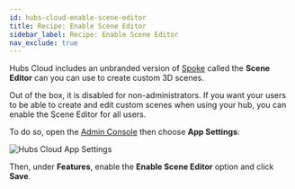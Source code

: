 ```yaml
---
id: hubs-cloud-enable-scene-editor
title: Recipe: Enable Scene Editor
sidebar_label: Recipe: Enable Scene Editor
nav_exclude: true
---
```


Hubs Cloud includes an unbranded version of [Spoke](http://hubs.local:3000/docs/spoke-creating-projects.html) called the **Scene Editor** can you can use to create custom 3D scenes.

Out of the box, it is disabled for non-administrators. If you want your users to be able to create and edit custom scenes when using your hub, you can enable the Scene Editor for all users.

To do so, open the [Admin Console](./hubs-cloud-getting-started.md) then choose **App Settings**:

![Hubs Cloud App Settings](img/hubs-cloud-app-settings.jpeg)

Then, under **Features**, enable the **Enable Scene Editor** option and click **Save**.

